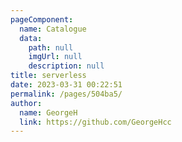 ```yaml
---
pageComponent: 
  name: Catalogue
  data: 
    path: null
    imgUrl: null
    description: null
title: serverless
date: 2023-03-31 00:22:51
permalink: /pages/504ba5/
author: 
  name: GeorgeH
  link: https://github.com/GeorgeHcc
---
```

